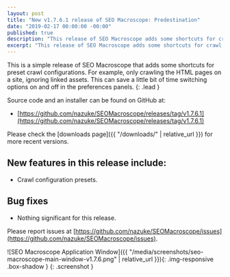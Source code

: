 ```yaml
---
layout: post
title: "New v1.7.6.1 release of SEO Macroscope: Predestination"
date: "2019-02-17 00:00:00 -00:00"
published: true
description: "This release of SEO Macroscope adds some shortcuts for crawl configuration presets."
excerpt: "This release of SEO Macroscope adds some shortcuts for crawl configuration presets."
---
```


This is a simple release of SEO Macroscope that adds some shortcuts for preset crawl configurations. For example, only crawling the HTML pages on a site, ignoring linked assets. This can save a little bit of time switching options on and off in the preferences panels.
{: .lead }

Source code and an installer can be found on GitHub at:

* [https://github.com/nazuke/SEOMacroscope/releases/tag/v1.7.6.1](https://github.com/nazuke/SEOMacroscope/releases/tag/v1.7.6.1)

Please check the [downloads page]({{ "/downloads/" | relative_url }}) for more recent versions.

## New features in this release include:

* Crawl configuration presets.

## Bug fixes

* Nothing significant for this release.

Please report issues at [https://github.com/nazuke/SEOMacroscope/issues](https://github.com/nazuke/SEOMacroscope/issues).

![SEO Macroscope Application Window]({{ "/media/screenshots/seo-macroscope-main-window-v1.7.6.png" | relative_url }}){: .img-responsive .box-shadow }
{: .screenshot }
